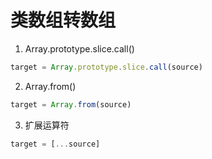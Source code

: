 # 类数组转数组

1. Array.prototype.slice.call()

```javascript
target = Array.prototype.slice.call(source)
```

2. Array.from()

```javascript
target = Array.from(source)
```

3. 扩展运算符

```javascript
target = [...source]
```
